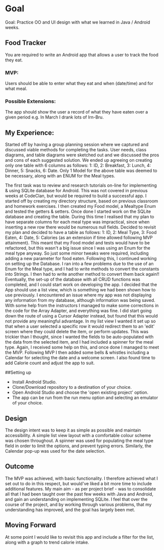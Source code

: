 # Goal
Goal: Practice OO and UI design with what we learned in Java / Android weeks.


## Food Tracker
You are required to write an Android app that allows a user to track the food they eat.


### MVP:
 Users should be able to enter what they eat and when (date/time) and for what meal.


### Possible Extensions:
The app should show the user a record of what they have eaten over a given period e.g. In March I drank lots of Irn-Bru.

## My Experience:
Started off by having a group planning session where we captured and discussed viable methods for completing the tasks.
User needs, class diagrams, and table diagrams were sketched out and we discussed the pros and cons of each suggested solution.
We ended up agreeing on creating only one table with 6 columns as follows:
1: ID,
2: Breakfast,
3: Lunch,
4: Dinner,
5: Snacks,
6: Date.
Only 1 Model for the above table was deemed to be necessary, along with an ENUM for the Meal types.

The first task was to review and research tutorials on-line for implementing & using SQLite database for Android. This was not covered in previous weeks at CodeClan, but would be required to build a successful app.
I started off by creating my directory structure, based on previous classroom and homework exercises. I then created my Food model, a Mealtype Enum and tested the getters & setters.
Once done I started work on the SQLite database and creating the table. During this time I realised that my plan to have separate columns for each meal type was impractical, since when inserting a new row there would be numerous null fields.
Decided to revisit my plan and decided to have a table as follows:
1: ID,
2: Meal Type,
3: Food Eaten,
4: Date,
5: Calories (as an extension if time allowed following MVP attainment).
This meant that my Food model and tests would have to be refactored, but this wasn't a big issue since I was using an Enum for the meal type anyway. So just some minor tweaks were required, including adding a new parameter for food eaten.
Following this, I continued working on setting up the Database. I ran into a few problems due to the use of an Enum for the Meal type, and I had to write methods to convert the constants into Strings. I then had to write another method to convert them back again!!
Eventually, the set-up of the database with all CRUD functions was completed, and I could start work on developing the app.
I decided that the App should use a list view, which is something we had been shown how to use previously. I encountered an issue where my app was not displaying any information from my database, although information was being saved. With some help from the instructors I managed to make some corrections in the code for the Array Adapter, and everything was fine. I did start going down the route of using a Cursor Adapter instead, but found that this would not provide any meaningful advantage.
In my list view I wanted it set up so that when a user selected a specific row it would redirect them to an 'edit' screen where they could delete the item, or perform updates. This was trickier than I thought, since I wanted the fields to be auto-populated with the data from the selected item, and I had included a spinner for the meal type. Again, I received some help on this, and once done I managed to meet the MVP.
Following MVP I then added some bells & whistles including a Calendar for selecting the date and a welcome screen.
I also found time to add Calorie count and adjust the app to suit.


##Setting up
- Install Android Studio.
- Clone/Download repository to a destination of your choice.
- Open Android Studio and choose the 'open existing project' option.
- The app can be run from the run menu option and selecting an emulator of your choice.

## Design
The design intent was to keep it as simple as possible and maintain accessibility.
A simple list view layout with a comfortable colour scheme was chosen throughout. A spinner was used for populating the meal type field in order to limit the options, and prevent typing errors. Similarly, the Calendar pop-up was used for the date selection.

## Outcome
The MVP was achieved, with basic functionality. I therefore achieved what I set out to do in this respect, but would've liked a bit more time to include additional features.
My main aim - as per project brief - was to consolidate all that I had been taught over the past few weeks with Java and Android, and gain an understanding on implementing SQLite. I feel that over the course of the project, and by working through various problems, that my understanding has improved, and the goal has largely been met.

## Moving Forward
At some point I would like to revisit this app and include a filter for the list, along with a graph to trend calorie intake.
